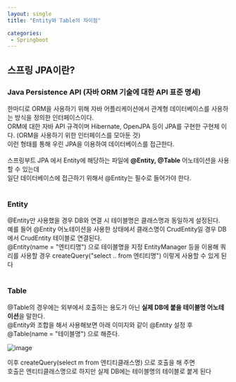 ```yaml
---
layout: single
title: "Entity와 Table의 차이점"

categories:
 - Springboot
---
```


## 스프링 JPA이란?
### Java Persistence API (자바 ORM 기술에 대한 API 표준 명세)
한마디로 ORM을 사용하기 위해 자바 어플리케이션에서 관계형 데이터베이스를 사용하는 방식을 정의한 인터페이스이다. <br>
ORM에 대한 자바 API 규격이며 Hibernate, OpenJPA 등이 JPA를 구현한 구현체 이다. (ORM을 사용하기 위한 인터페이스를 모아둔 것) <br>
이런 형태를 통해 우린 JPA을 이용하여 데이터베이스를 접근한다. <br> <br>
스프링부트 JPA 에서 Entity에 해당하는 파일에 **@Entity, @Table** 어노테이션을 사용할 수 있는데 <br>
일단 데이터베이스에 접근하기 위해서 @Entity는 필수로 들어가야 한다. <br> <br>

### Entity
@Entity만 사용했을 경우 DB와 연결 시 테이블명은 클래스명과 동일하게 설정된다. <br>
예를 들어 @Entity 어노테이션을 사용한 상태에서 클래스명이 CrudEntity일 경우 DB에서 CrudEntity 테이블로 연결된다. <br> 
@Entity(name = "엔티티명") 으로 테이블명을 지정 EntityManager 등을 이용해 쿼리를 사용할 경우 createQuery("select .. from 엔티티명") 이렇게 사용할 수 있게 된다 <br> <br>

### Table
@Table의 경우에는 외부에서 호출하는 용도가 아닌 **실제 DB에 붙을 테이블명 어노테이션**을 말한다. <br>
@Entity와 조합을 해서 사용해보면 아래 이미지와 같이 @Entity 설정 후 @Table(name = "테이블명") 으로 해준다. <br>

![image](https://user-images.githubusercontent.com/81789003/195852815-d9d77528-afcf-4370-89d4-fa9f45dea5e4.png)

이후 createQuery(select m from 엔티티클래스명) 으로 호출을 해 주면 <br>
호출은 엔티티클래스명으로 하지만 실제 DB에는 테이블명의 테이블로 붙게 된다 <br>
